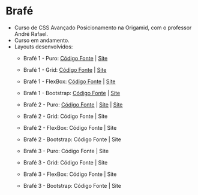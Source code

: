# Brafé
* Curso de CSS Avançado Posicionamento na Origamid, com o professor André Rafael.
* Curso em andamento.
* Layouts desenvolvidos:
  * Brafé 1 - Puro: [Código Fonte](https://github.com/Lucas-HMSC/brafe/tree/main/brafe-1/puro) | [Site](https://lucas-hmsc.github.io/brafe/brafe-1/puro/)
  * Brafé 1 - Grid: [Código Fonte](https://github.com/Lucas-HMSC/brafe/tree/main/brafe-1/grid) | [Site](https://lucas-hmsc.github.io/brafe/brafe-1/grid/)
  * Brafé 1 - FlexBox: [Código Fonte](https://github.com/Lucas-HMSC/brafe/tree/main/brafe-1/flexbox) | [Site](https://lucas-hmsc.github.io/brafe/brafe-1/flexbox/)
  * Brafé 1 - Bootstrap: [Código Fonte](https://github.com/Lucas-HMSC/brafe/tree/main/brafe-1/bootstrap) | [Site](https://lucas-hmsc.github.io/brafe/brafe-1/bootstrap/)
  
  * Brafé 2 - Puro: [Código Fonte](https://github.com/Lucas-HMSC/brafe/tree/main/brafe-1/puro) | [Site](https://lucas-hmsc.github.io/brafe/brafe-2/puro/) | [Site](https://lucas-hmsc.github.io/brafe/brafe-2/puro/)
  * Brafé 2 - Grid: Código Fonte | Site
  * Brafé 2 - FlexBox: Código Fonte | Site
  * Brafé 2 - Bootstrap: Código Fonte | Site

  * Brafé 3 - Puro: Código Fonte | Site
  * Brafé 3 - Grid: Código Fonte | Site
  * Brafé 3 - FlexBox: Código Fonte | Site
  * Brafé 3 - Bootstrap: Código Fonte | Site
